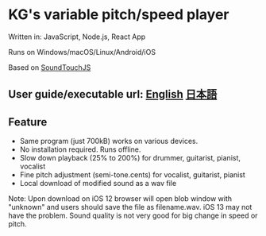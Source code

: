 # KG's variable pitch/speed player

Written in: JavaScript, Node.js, React App

Runs on Windows/macOS/Linux/Android/iOS

Based on [SoundTouchJS](https://github.com/cutterbl/SoundTouchJS)

## User guide/executable url:  [English](https://goto920.github.io/demos/variableplayer/)   [日本語](https://goto920.github.io/demos/variableplayer/index-jp.html)

## Feature

- Same program (just 700kB) works on various devices.
- No installation required. Runs offline.
- Slow down playback (25% to 200%) for drummer, guitarist, pianist, vocalist
- Fine pitch adjustment (semi-tone.cents) for vocalist, guitarist, pianist
- Local download of modified sound as a wav file 

Note: Upon download on iOS 12 browser will open blob window with "unknown" and users should save the file as filename.wav. iOS 13 may not have the problem.
Sound quality is not very good for big change in speed or pitch.

